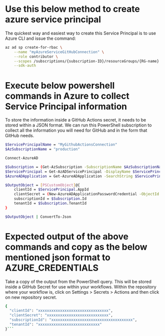 # Use this below method to create azure service principal 

The quickest way and easiest way to create this Service Principal is to use Azure CLI and issue the command: 

```sh
az ad sp create-for-rbac \
    --name "myAzureServiceGitHubConnection" \
    --role contributor \
    --scopes /subscriptions/{subscription-ID}/resourceGroups/{RG-name} \
    --sdk-auth 
```

# Execute below powershell commands in Azure to collect Service Principal information 

To store the information inside a GitHub Actions secret, it needs to be stored within a JSON format.  We can run this PowerShell subscription to collect all the information you will need for GitHub and in the form that GitHub needs.


```sh
$ServicePrincipalName = "MyGithubActionsConnection"
$AzSubscriptionName = "production"

Connect-AzureAD

$Subscription = (Get-AzSubscription -SubscriptionName $AzSubscriptionName)
$ServicePrincipal = Get-AzADServicePrincipal -DisplayName $ServicePrincipalName
$AzureADApplication = Get-AzureADApplication -SearchString $ServicePrincipalName

$OutputObject = [PSCustomObject]@{
    clientId = $ServicePrincipal.AppId
    clientSecret = (New-AzureADApplicationPasswordCredential -ObjectId $AzureADApplication.ObjectId).Value
    subscriptionId = $Subscription.Id
    tenantId = $Subscription.TenantId
}

$OutputObject | ConvertTo-Json 
```


# Expected output of the above commands and copy as the below mentioned json format to AZURE_CREDENTIALS

Take a copy of the output from the PowerShell query.  This will be stored inside a GitHub Secret for use within your workflows.
Within the repository where your workflow is, click on Settings > Secrets > Actions and then click on new repository secret.

```sh
{
  "clientId": "xxxxxxxxxxxxxxxxxxxxxxxxxxxxxxxx",
  "clientSecret": "xxxxxxxxxxxxxxxxxxxxxxxxxxxx",
  "subscriptionId": "xxxxxxxxxxxxxxxxxxxxxxxxxxxxxxxxxxxxx",
  "tenantId": "xxxxxxxxxxxxxxxxxxxxxxxxxxxx"
}```
